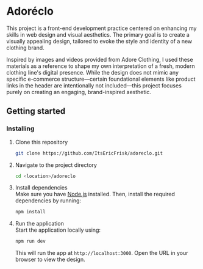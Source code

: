 # Adoréclo

This project is a front-end development practice centered on enhancing my skills in web design and visual aesthetics. The primary goal is to create a visually appealing design, tailored to evoke the style and identity of a new clothing brand.

Inspired by images and videos provided from Adore Clothing, I used these materials as a reference to shape my own interpretation of a fresh, modern clothing line's digital presence. While the design does not mimic any specific e-commerce structure—certain foundational elements like product links in the header are intentionally not included—this project focuses purely on creating an engaging, brand-inspired aesthetic.

## Getting started

### Installing

1. Clone this repository

   ```bash
   git clone https://github.com/ItsEricFrisk/adoreclo.git
   ```

2. Navigate to the project directory

   ```bash
   cd <location>/adoreclo
   ```

3. Install dependencies  
   Make sure you have [Node.js](https://nodejs.org/) installed. Then, install the required dependencies by running:

   ```bash
   npm install
   ```

4. Run the application  
   Start the application locally using:
   ```bash
   npm run dev
   ```
   This will run the app at `http://localhost:3000`. Open the URL in your browser to view the design.
